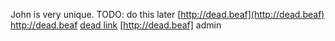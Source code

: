 John is very unique.
TODO: do this later
[http://dead.beaf](http://dead.beaf)
http://dead.beaf
[dead link](http://dead.beaf)
[http://dead.beaf]
admin
